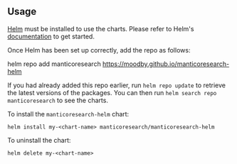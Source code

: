 ## Usage

[Helm](https://helm.sh) must be installed to use the charts.  Please refer to
Helm's [documentation](https://helm.sh/docs) to get started.

Once Helm has been set up correctly, add the repo as follows:

  helm repo add manticoresearch https://moodby.github.io/manticoresearch-helm

If you had already added this repo earlier, run `helm repo update` to retrieve
the latest versions of the packages.  You can then run `helm search repo
manticoresearch` to see the charts.

To install the `manticoresearch-helm` chart:

    helm install my-<chart-name> manticoresearch/manticoresearch-helm

To uninstall the chart:

    helm delete my-<chart-name>
